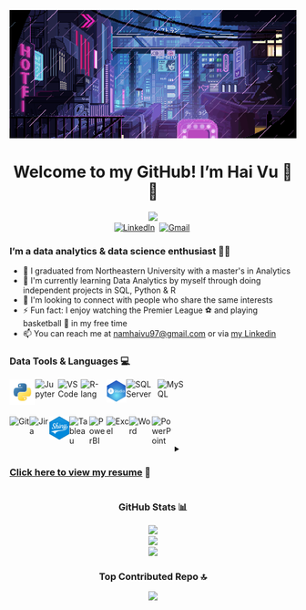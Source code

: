 <p align="center"> 
    <img src="night_city.gif">
    <h1 align="center">
    <b>Welcome to my GitHub! I’m Hai Vu 👋😄</b>
    </h1>
</p>

<p align="center">
<a href="https://visitcount.itsvg.in"><img src="https://visitcount.itsvg.in/api?id=namhaivu173&icon=0&color=1"/></a><br>
<a href="https://www.linkedin.com/in/hai-vu/" onclick="window.open(this.href,'_blank');return false;"><img src="https://img.shields.io/badge/linkedin-%230077B5.svg?&style=for-the-badge&logo=linkedin&logoColor=white" alt="LinkedIn" /></a>&nbsp;
<a href="mailto:namhaivu97@gmail.com"><img src="https://img.shields.io/badge/gmail-%23D14836.svg?&style=for-the-badge&logo=google&logoColor=white" alt="Gmail"/></a>&nbsp;
</p>

<h3>I’m a data analytics & data science enthusiast 🔎👀</h3>

- 🌱 I graduated from Northeastern University with a master's in Analytics 
- 📔 I'm currently learning Data Analytics by myself through doing independent projects in SQL, Python & R
- 💞️ I'm looking to connect with people who share the same interests
- ⚡ Fun fact: I enjoy watching the Premier League ⚽ and playing basketball 🏀 in my free time
- 📫 You can reach me at namhaivu97@gmail.com or via <a href="https://www.linkedin.com/in/hai-vu/">my Linkedin</a>

<h3>Data Tools & Languages 💻</h3>

<img align="left" alt="Python" width="45px" src="https://raw.githubusercontent.com/github/explore/80688e429a7d4ef2fca1e82350fe8e3517d3494d/topics/python/python.png" />
<img align="left" alt="Jupyter" width="40px" src="https://github.com/get-icon/geticon/blob/master/icons/jupyter.svg" />
<img align="left" alt="VSCode" width="40px" src="https://github.com/get-icon/geticon/blob/master/icons/visual-studio-code.svg" />
<img align="left" alt="R-lang" width="45px" src="https://github.com/get-icon/geticon/blob/master/icons/r-lang.svg" />
<img align="left" alt="RStudio" width="35px" src="https://github.com/rstudio/hex-stickers/blob/main/SVG/RStudio.svg" />
<img align="left" alt="SQL Server" width="55px" src="https://upload.wikimedia.org/wikipedia/de/8/8c/Microsoft_SQL_Server_Logo.svg" />
<img align="left" alt="MySQL" width="55px" src="https://cdn.svgporn.com/logos/mysql.svg" />

<br>
<br>

<br><img align="left" alt="Git" width="35px" src="https://cdn.svgporn.com/logos/git-icon.svg" />
<img align="left" alt="Jira" width="35px" src="https://github.com/get-icon/geticon/blob/master/icons/jira.svg" />
<img align="left" alt="Shiny" width="35px" src="https://github.com/rstudio/hex-stickers/blob/main/SVG/shiny.svg" />
<img align="left" alt="Tableau" width="35px" src="https://cdn.svgporn.com/logos/tableau-icon.svg" />
<img align="left" alt="PowerBI" width="30px" src="https://cdn.svgporn.com/logos/microsoft-power-bi.svg" />
<img align="left" alt="Excel" width="40px" src="https://upload.wikimedia.org/wikipedia/commons/thumb/3/34/Microsoft_Office_Excel_%282019%E2%80%93present%29.svg/2203px-Microsoft_Office_Excel_%282019%E2%80%93present%29.svg.png" />
<img align="left" alt="Word" width="40px" src="https://upload.wikimedia.org/wikipedia/commons/thumb/f/fd/Microsoft_Office_Word_%282019%E2%80%93present%29.svg/1101px-Microsoft_Office_Word_%282019%E2%80%93present%29.svg.png" />
<img align="left" alt="PowerPoint" width="40px" src="https://upload.wikimedia.org/wikipedia/commons/thumb/0/0d/Microsoft_Office_PowerPoint_%282019%E2%80%93present%29.svg/640px-Microsoft_Office_PowerPoint_%282019%E2%80%93present%29.svg.png" />

<br>
<br>
<details>
    <summary>
        <h3><ins>Click here to view my resume</ins> 📝</h3>
    </summary>
<p align="center">
    <a href="https://drive.google.com/uc?id=1xNom48yztD_234S2mduWn8hZReElrbcm/" target="_blank"> 
        <img src="https://drive.google.com/uc?id=1ouGtklp71k2nErmoYVZ43aiENeNihIc0" title="Click image to view PDF version" width="85%" height="85%"> 
    </a>
</p>
</details>

<h3 align="center">GitHub Stats 📊</h3>
<p align="center">
  <img src="https://github-readme-stats.vercel.app/api?username=namhaivu173&theme=radical&hide_border=false&include_all_commits=false&count_private=false" /><br/>
  <img src="https://github-readme-streak-stats.herokuapp.com/?user=namhaivu173&theme=radical&hide_border=false" /><br/>
  <img src="https://github-readme-stats.vercel.app/api/top-langs/?username=namhaivu173&theme=radical&hide_border=false&include_all_commits=false&count_private=false&layout=compact" />
</p>

<h3 align="center">Top Contributed Repo 🔝</h3>
<p align="center">
    <img src="https://github-contributor-stats.vercel.app/api?username=namhaivu173&limit=5&theme=radical&combine_all_yearly_contributions=true"/>
</p>

<!-- Proudly created with GPRM ( https://gprm.itsvg.in ) -->

<!--

<img align="center" alt="visitors" src="https://komarev.com/ghpvc/?username=namhaivu173&color=brightgreen" />
<img align="left" alt="GitHub" width="35px" src="https://github.com/get-icon/geticon/blob/master/icons/github-icon.svg" />
<img src="wallpaper_2.png" title="" width="80%" height="100%"> 
<img align="center" width="100%" height="40%" alt="GIF" src="neural_gif1.gif" />
<a href="" target="_blank"><i>Click here to access PDF version</i></a>
<img align="left" alt="GitHub" width="35px" src="https://cdn-icons-png.flaticon.com/512/25/25231.png" />

- 🔭 I’m currently working on ...
- 🌱 I’m currently learning ...
- 👯 I’m looking to collaborate on ...
- 🤔 I’m looking for help with ...
- 💬 Ask me about ...
- 📫 How to reach me: ...
- 😄 Pronouns: ...
- ⚡ Fun fact: ...

-->
